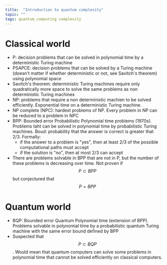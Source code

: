 ```yaml
---
title:  "Introduction to quantum complexity"
topic: ""
tags: quantum_computing complexity
---
```


# Classical world
* P: decision problems that can be solved in polynomial time by a deterministic Turing machine
* PSAPCE: decision problems that can be solved by a Turing machine (doesn't matter if whether deterministic or not, see Savitch's theorem) using polynomial space
* Savitch's theorem: deterministic Turing machines require only quadratically more space to solve the same problems as non deterministic Turing machines
* NP: problems that require a non deterministic machien to be solved efficiently. Exponential time on a deterministic Turing machine.
* NP complete (NPC): hardest problems of NP. Every problem in NP can be reduced to a problem in NPC
* BPP: Bounded error Probabilistic Polynomial time problems (1970s). Problems taht can be solved in polynomial time by probabilistic Turing machines. Boud: probability that the answer is correct is greater that 2/3. Formally:
  - if the answer to a problem is "yes", then at least 2/3 of the possible computational paths must accept
  - if the solution is "no", then at most 2/3 can accept
* There are problems solvable in BPP that are not in P, but the number of these problems is decreasing over time. Not proven if $$P \subset BPP$$ but conjectured that $$P=BPP$$


# Quantum world
* BQP: Bounded error Quantum Polynomial time (extension of BPP). Problems solvable in polynomial time by a probabilistic quantum Turing machine with the same error bound defined by BPP
* Suspected that $$P \subset BQP$$. Would mean that quantum computers can solve some problems in polynomial time that cannot be solved efficiently on classical computers.

